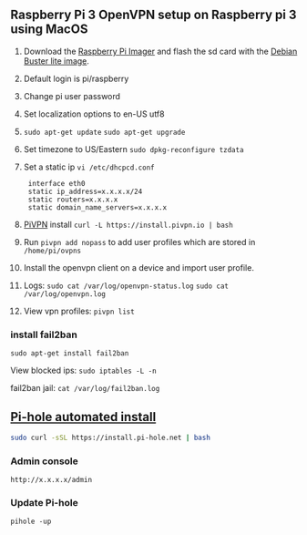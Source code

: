 ## Raspberry Pi 3 OpenVPN setup on Raspberry pi 3 using MacOS

1. Download the [Raspberry Pi Imager](https://www.raspberrypi.org/software/) and flash the sd card with the [Debian Buster lite image](https://downloads.raspberrypi.org/raspios_lite_armhf/images/raspios_lite_armhf-2021-01-12/2021-01-11-raspios-buster-armhf-lite.zip).
2. Default login is pi/raspberry
3. Change pi user password
4. Set localization options to en-US utf8
5. `sudo apt-get update`
   `sudo apt-get upgrade`
7. Set timezone to US/Eastern `sudo dpkg-reconfigure tzdata`
8. Set a static ip `vi /etc/dhcpcd.conf`
		
		interface eth0
		static ip_address=x.x.x.x/24
		static routers=x.x.x.x
		static domain_name_servers=x.x.x.x

9. [PiVPN](https://www.pivpn.io/) install `curl -L https://install.pivpn.io | bash`
10. Run `pivpn add nopass` to add user profiles which are stored in `/home/pi/ovpns`
11. Install the openvpn client on a device and import user profile.
12. Logs:
`sudo cat /var/log/openvpn-status.log`
`sudo cat /var/log/openvpn.log`

13. View vpn profiles:
`pivpn list`

### install fail2ban
`sudo apt-get install fail2ban`

View blocked ips: 
`sudo iptables -L -n`

fail2ban jail: 
`cat /var/log/fail2ban.log`

## [Pi-hole automated install](https://github.com/pi-hole/pi-hole/#one-step-automated-install)
```bash
sudo curl -sSL https://install.pi-hole.net | bash
```
### Admin console
`http://x.x.x.x/admin`

### Update Pi-hole
`pihole -up`

